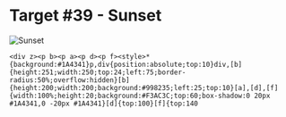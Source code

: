 # Target #39 - Sunset

![Sunset](https://cssbattle.dev/targets/39.png)

```
<div z><p b><p a><p d><p f><style>*{background:#1A4341}p,div{position:absolute;top:10}div,[b]{height:251;width:250;top:24;left:75;border-radius:50%;overflow:hidden}[b]{height:200;width:200;background:#998235;left:25;top:10}[a],[d],[f]{width:100%;height:20;background:#F3AC3C;top:60;box-shadow:0 20px #1A4341,0 -20px #1A4341}[d]{top:100}[f]{top:140
```
